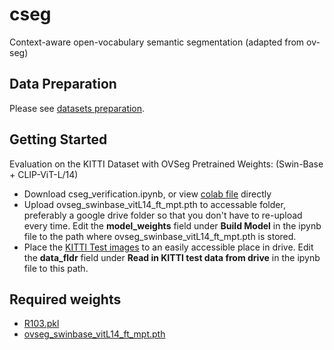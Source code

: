 # cseg
Context-aware open-vocabulary semantic segmentation (adapted from ov-seg)

## Data Preparation
Please see [datasets preparation](https://github.com/facebookresearch/ov-seg/blob/main/datasets/DATASETS.md).

## Getting Started

Evaluation on the KITTI Dataset with OVSeg Pretrained Weights: (Swin-Base + CLIP-ViT-L/14) 
- Download cseg_verification.ipynb, or view [colab file](https://colab.research.google.com/drive/1NVYVUN0K6BFzwwiOWNaggb7Z8gcQUxJF?usp=sharing) directly
- Upload ovseg_swinbase_vitL14_ft_mpt.pth to accessable folder, preferably a google drive folder so that you don't have to re-upload every time. Edit the **model_weights** field under **Build Model** in the ipynb file to the path where ovseg_swinbase_vitL14_ft_mpt.pth is stored.
- Place the [KITTI Test images](https://drive.google.com/drive/folders/1LLKGeYnLXBY1lJXRKOUpTk4GKZaEoNYR?usp=drive_link) to an easily accessible place in drive. Edit the **data_fldr** field under **Read in KITTI test data from drive** in the ipynb file to this path.
  
## Required weights
- [R103.pkl](https://drive.google.com/file/d/1L36u2_rkEOPHlXLOvy0J_3ztTSoyV6jV/view?usp=share_link)
- [ovseg_swinbase_vitL14_ft_mpt.pth](https://drive.google.com/file/d/1E_ljD_Q7h-LFVcP27UZDuwWCuSh3WAbB/view?usp=share_link)
